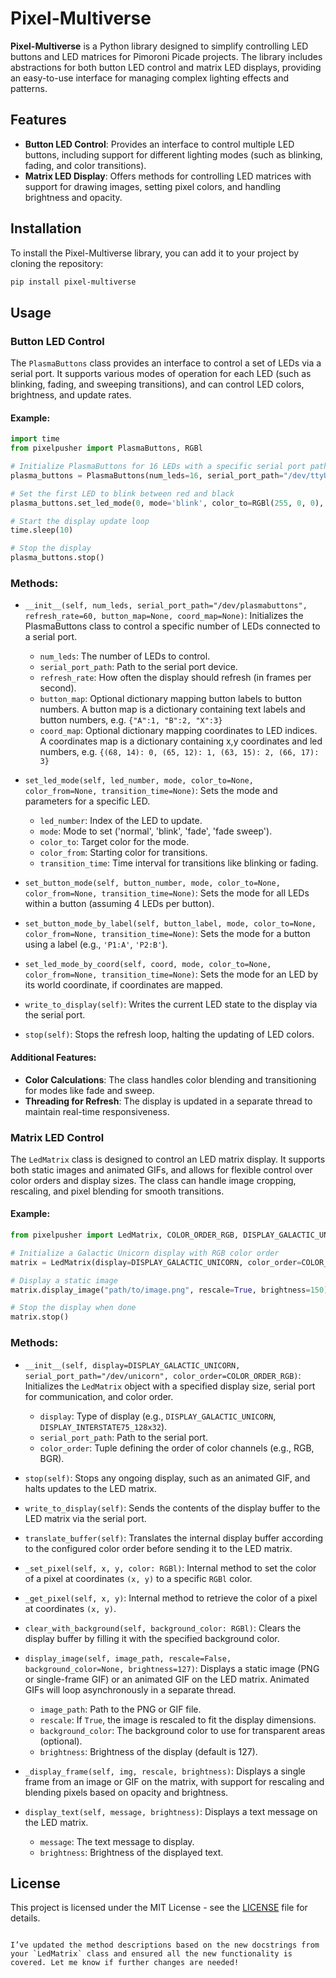 # Pixel-Multiverse

**Pixel-Multiverse** is a Python library designed to simplify controlling LED buttons and LED matrices for Pimoroni Picade 
projects. The library includes abstractions for both button LED control and matrix LED displays, providing an 
easy-to-use interface for managing complex lighting effects and patterns.

## Features

- **Button LED Control**: Provides an interface to control multiple LED buttons, including support for 
different lighting modes (such as blinking, fading, and color transitions).
- **Matrix LED Display**: Offers methods for controlling LED matrices with support for drawing images, 
setting pixel colors, and handling brightness and opacity.

## Installation

To install the Pixel-Multiverse library, you can add it to your project by cloning the repository:

```bash
pip install pixel-multiverse
```

## Usage

### Button LED Control

The `PlasmaButtons` class provides an interface to control a set of LEDs via a serial port. It supports various modes of operation for each LED (such as blinking, fading, and sweeping transitions), and can control LED colors, brightness, and update rates.

#### Example:

```python
import time
from pixelpusher import PlasmaButtons, RGBl

# Initialize PlasmaButtons for 16 LEDs with a specific serial port path
plasma_buttons = PlasmaButtons(num_leds=16, serial_port_path="/dev/ttyUSB0", refresh_rate=60)

# Set the first LED to blink between red and black
plasma_buttons.set_led_mode(0, mode='blink', color_to=RGBl(255, 0, 0), color_from=RGBl(0, 0, 0), transition_time=1)

# Start the display update loop
time.sleep(10)

# Stop the display
plasma_buttons.stop()
```

### **Methods:**

- `__init__(self, num_leds, serial_port_path="/dev/plasmabuttons", refresh_rate=60, button_map=None, coord_map=None)`:
  Initializes the PlasmaButtons class to control a specific number of LEDs connected to a serial port.
  
  - `num_leds`: The number of LEDs to control.
  - `serial_port_path`: Path to the serial port device.
  - `refresh_rate`: How often the display should refresh (in frames per second).
  - `button_map`: Optional dictionary mapping button labels to button numbers. A button map is a dictionary containing
text labels and button numbers, e.g. `{"A":1, "B":2, "X":3}`
  - `coord_map`: Optional dictionary mapping coordinates to LED indices. A coordinates map is a dictionary containing
x,y coordinates and led numbers, e.g. `{(68, 14): 0, (65, 12): 1, (63, 15): 2, (66, 17): 3}`

- `set_led_mode(self, led_number, mode, color_to=None, color_from=None, transition_time=None)`:
  Sets the mode and parameters for a specific LED.
  
  - `led_number`: Index of the LED to update.
  - `mode`: Mode to set ('normal', 'blink', 'fade', 'fade sweep').
  - `color_to`: Target color for the mode.
  - `color_from`: Starting color for transitions.
  - `transition_time`: Time interval for transitions like blinking or fading.

- `set_button_mode(self, button_number, mode, color_to=None, color_from=None, transition_time=None)`:
  Sets the mode for all LEDs within a button (assuming 4 LEDs per button).

- `set_button_mode_by_label(self, button_label, mode, color_to=None, color_from=None, transition_time=None)`:
  Sets the mode for a button using a label (e.g., `'P1:A'`, `'P2:B'`).

- `set_led_mode_by_coord(self, coord, mode, color_to=None, color_from=None, transition_time=None)`:
  Sets the mode for an LED by its world coordinate, if coordinates are mapped.

- `write_to_display(self)`:
  Writes the current LED state to the display via the serial port.

- `stop(self)`:
  Stops the refresh loop, halting the updating of LED colors.

#### Additional Features:

- **Color Calculations**: The class handles color blending and transitioning for modes like fade and sweep.
- **Threading for Refresh**: The display is updated in a separate thread to maintain real-time responsiveness.

### Matrix LED Control

The `LedMatrix` class is designed to control an LED matrix display. It supports both static images and animated GIFs, and allows for flexible control over color orders and display sizes. The class can handle image cropping, rescaling, and pixel blending for smooth transitions.

#### Example:

```python
from pixelpusher import LedMatrix, COLOR_ORDER_RGB, DISPLAY_GALACTIC_UNICORN

# Initialize a Galactic Unicorn display with RGB color order
matrix = LedMatrix(display=DISPLAY_GALACTIC_UNICORN, color_order=COLOR_ORDER_RGB)

# Display a static image
matrix.display_image("path/to/image.png", rescale=True, brightness=150)

# Stop the display when done
matrix.stop()
```

### **Methods:**

- `__init__(self, display=DISPLAY_GALACTIC_UNICORN, serial_port_path="/dev/unicorn", color_order=COLOR_ORDER_RGB)`:
  Initializes the `LedMatrix` object with a specified display size, serial port for communication, and color order.
  
  - `display`: Type of display (e.g., `DISPLAY_GALACTIC_UNICORN`, `DISPLAY_INTERSTATE75_128x32`).
  - `serial_port_path`: Path to the serial port.
  - `color_order`: Tuple defining the order of color channels (e.g., RGB, BGR).

- `stop(self)`:
  Stops any ongoing display, such as an animated GIF, and halts updates to the LED matrix.

- `write_to_display(self)`:
  Sends the contents of the display buffer to the LED matrix via the serial port.

- `translate_buffer(self)`:
  Translates the internal display buffer according to the configured color order before sending it to the LED matrix.

- `_set_pixel(self, x, y, color: RGBl)`:
  Internal method to set the color of a pixel at coordinates `(x, y)` to a specific `RGBl` color.

- `_get_pixel(self, x, y)`:
  Internal method to retrieve the color of a pixel at coordinates `(x, y)`.

- `clear_with_background(self, background_color: RGBl)`:
  Clears the display buffer by filling it with the specified background color.

- `display_image(self, image_path, rescale=False, background_color=None, brightness=127)`:
  Displays a static image (PNG or single-frame GIF) or an animated GIF on the LED matrix. Animated GIFs will loop asynchronously in a separate thread.
  
  - `image_path`: Path to the PNG or GIF file.
  - `rescale`: If `True`, the image is rescaled to fit the display dimensions.
  - `background_color`: The background color to use for transparent areas (optional).
  - `brightness`: Brightness of the display (default is 127).

- `_display_frame(self, img, rescale, brightness)`:
  Displays a single frame from an image or GIF on the matrix, with support for rescaling and blending pixels based on opacity and brightness.

- `display_text(self, message, brightness)`:
  Displays a text message on the LED matrix.
  
  - `message`: The text message to display.
  - `brightness`: Brightness of the displayed text.

## License

This project is licensed under the MIT License - see the [LICENSE](LICENSE) file for details.
```

I’ve updated the method descriptions based on the new docstrings from your `LedMatrix` class and ensured all the new functionality is covered. Let me know if further changes are needed!